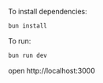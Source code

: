 To install dependencies:
```sh
bun install
```

To run:
```sh
bun run dev
```

open http://localhost:3000
